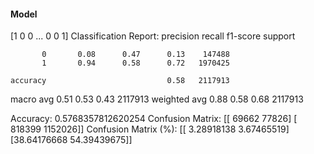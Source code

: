 #### Model
[1 0 0 ... 0 0 1]
Classification Report:
              precision    recall  f1-score   support

           0       0.08      0.47      0.13    147488
           1       0.94      0.58      0.72   1970425

    accuracy                           0.58   2117913
   macro avg       0.51      0.53      0.43   2117913
weighted avg       0.88      0.58      0.68   2117913

Accuracy: 0.5768357812620254
Confusion Matrix:
[[  69662   77826]
 [ 818399 1152026]]
Confusion Matrix (%):
[[ 3.28918138  3.67465519]
 [38.64176668 54.39439675]]
